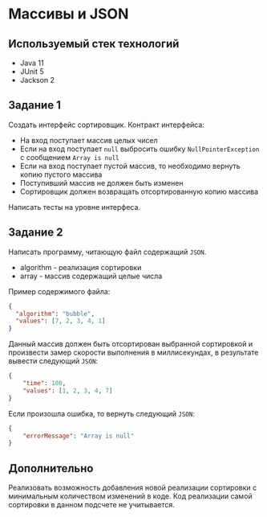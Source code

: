# Массивы и JSON

## Используемый стек технологий

- Java 11
- JUnit 5
- Jackson 2

## Задание 1

Создать интерфейс сортировщик. Контракт интерфейса:

- На вход поступает массив целых чисел
- Если на вход поступает `null` выбросить ошибку `NullPointerException` с сообщением `Array is null`
- Если на вход поступает пустой массив, то необходимо вернуть копию пустого массива
- Поступивший массив не должен быть изменен
- Сортировщик должен возвращать отсортированную копию массива

Написать тесты на уровне интерфеса.

## Задание 2

Написать программу, читающую файл содержащий `JSON`.

- algorithm - реализация сортировки
- array - массив содержащий целые числа

Пример содержимого файла:

```json
{
  "algorithm": "bubble",
  "values": [7, 2, 3, 4, 1]
}
```

Данный массив должен быть отсортирован выбранной сортировкой и произвести замер скорости выполнения в миллисекундах, в результате вывести следующий `JSON`:

```json
{
    "time": 100,
    "values": [1, 2, 3, 4, 7]
}
```

Если произошла ошибка, то вернуть следующий `JSON`:

```json
{
    "errorMessage": "Array is null"
}
```

## Дополнительно

Реализовать возможность добавления новой реализации сортировки с минимальным количеством изменений в коде.
Код реализации самой сортировки в данном подсчете не учитывается.
